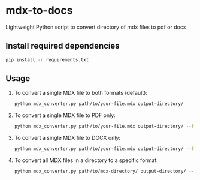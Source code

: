 # mdx-to-docs

Lightweight Python script to convert directory of mdx files to pdf or docx 

## Install required dependencies

```bash
pip install -r requirements.txt
```

## Usage

1. To convert a single MDX file to both formats (default):

    ```bash
    python mdx_converter.py path/to/your-file.mdx output-directory/
    ```

2. To convert a single MDX file to PDF only:

    ```bash
    python mdx_converter.py path/to/your-file.mdx output-directory/ --format pdf
    ```

3. To convert a single MDX file to DOCX only:

    ```bash
    python mdx_converter.py path/to/your-file.mdx output-directory/ --format docx
    ```

4. To convert all MDX files in a directory to a specific format:

    ```bash
    python mdx_converter.py path/to/mdx-directory/ output-directory/ --format pdf
    ```